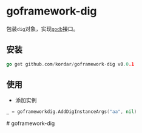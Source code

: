# goframework-dig

包装`dig`对象，实现[`godb`](https://github.com/kordar/godb)接口。

## 安装
```go
go get github.com/kordar/goframework-dig v0.0.1
```

## 使用

- 添加实例

```go
_ = goframeworkdig.AddDigInstanceArgs("aa", nil)
```
#   g o f r a m e w o r k - d i g  
 